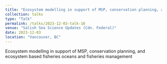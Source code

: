 ```yaml
---
title: "Ecosystem modelling in support of MSP, conservation planning, and ecosystem based fisheries oceans and fisheries management"
collection: talks
type: "Talk"
permalink: /talks/2023-12-03-talk-16
venue: "Salish Sea Science Updates (Cdn. Federal)"
date: 2023-12-03
location: "Vancouver, BC"
---
```


Ecosystem modelling in support of MSP, conservation planning, and ecosystem based fisheries oceans and fisheries management
